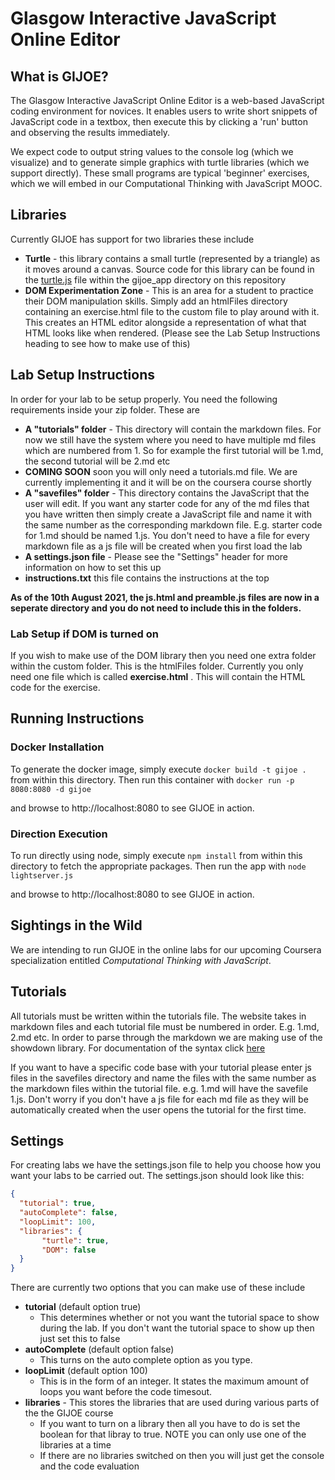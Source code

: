 # Glasgow Interactive JavaScript Online Editor

## What is GIJOE?

The Glasgow Interactive JavaScript Online Editor is a web-based JavaScript coding environment
for novices. It enables users to write short snippets of JavaScript code in a textbox,
then execute this by clicking a 'run' button and observing the results immediately.

We expect code to output string values to the console log (which we visualize) and
to generate simple graphics with turtle libraries (which we support directly). These
small programs are typical 'beginner' exercises, which we will embed in our
Computational Thinking with JavaScript MOOC.

## Libraries

Currently GIJOE has support for two libraries these include

* **Turtle** - this library contains a small turtle (represented by a triangle) as it moves around a canvas. Source code for this library can be found in the [turtle.js](https://git.dcs.gla.ac.uk/guss/jsmooc/-/blob/main/gijoe_app/turtle.js) file within the gijoe_app directory on this repository
* **DOM Experimentation Zone** - This is an area for a student to practice their DOM manipulation skills. Simply add an htmlFiles directory containing an exercise.html file to the custom file to play around with it. This creates an HTML editor alongside a representation of what that HTML looks like when rendered. (Please see the Lab Setup Instructions heading to see how to make use of this)

## Lab Setup Instructions

In order for your lab to be setup properly. You need the following requirements inside your zip folder. These are

* **A "tutorials" folder** - This directory will contain the markdown files. For now we still have the system where you need to have multiple md files which are numbered from 1. So for example the first tutorial will be 1.md, the second tutorial will be 2.md etc
* **COMING SOON** soon you will only need a tutorials.md file. We are currently implementing it and it will be on the coursera course shortly
* **A "savefiles" folder** - This directory contains the JavaScript that the user will edit. If you want any starter code for any of the md files that you have written then simply create a JavaScript file and name it with the same number as the corresponding markdown file. E.g. starter code for 1.md should be named 1.js. You don't need to have a file for every markdown file as a js file will be created when you first load the lab
* **A settings.json file** - Please see the "Settings" header for more information on how to set this up
* **instructions.txt** this file contains the instructions at the top

**As of the 10th August 2021, the js.html and preamble.js files are now in a seperate directory and you do not need to include this in the folders.**

### Lab Setup if DOM is turned on

If you wish to make use of the DOM library then you need one extra folder within the custom folder. This is the htmlFiles folder. Currently you only need one file which is called **exercise.html** . This will contain the HTML code for the exercise.

## Running Instructions

### Docker Installation

To generate the docker image, simply execute
`docker build -t gijoe .`
from within this directory. Then run this container with
`docker run -p 8080:8080 -d gijoe`

and browse to http://localhost:8080 to see GIJOE in action.

### Direction Execution

To run directly using node, simply execute
`npm install`
from within this directory to fetch the appropriate packages. Then
run the app with
`node lightserver.js`

and browse to http://localhost:8080 to see GIJOE in action.

## Sightings in the Wild

We are intending to run GIJOE in the online labs for our
upcoming Coursera specialization entitled *Computational
Thinking with JavaScript*.

## Tutorials

All tutorials must be written within the tutorials file. The
website takes in markdown files and each tutorial file must
be numbered in order. E.g. 1.md, 2.md etc. In order to parse
through the markdown we are making use of the showdown library.
For documentation of the syntax click [here](http://demo.showdownjs.com)

If you want to have a specific code base with your tutorial
please enter js files in the savefiles directory and name the
files with the same number as the markdown files within the tutorial
file. e.g. 1.md will have the savefile 1.js. Don't worry if you
don't have a js file for each md file as they will be automatically
created when the user opens the tutorial for the first time.

## Settings

For creating labs we have the settings.json file to help you choose how you want your labs to be carried out. The settings.json should look like this:

```json
{
  "tutorial": true,
  "autoComplete": false,
  "loopLimit": 100,
  "libraries": {
       "turtle": true,
       "DOM": false
  }  
}
```

There are currently two options that you can make use of these include

* **tutorial** (default option true)
  * This determines whether or not you want the tutorial space to show during the lab. If you don't want the tutorial space to show up then just set this to false
* **autoComplete** (default option false)
  * This turns on the auto complete option as you type.
* **loopLimit** (default option 100)
  * This is in the form of an integer. It states the maximum amount of loops you want before the code timesout.
* **libraries** - This stores the libraries that are used during various parts of the the GIJOE course
  * If you want to turn on a library then all you have to do is set the boolean for that libray to true. NOTE you can only use one of the libraries at a time
  * If there are no libraries switched on then you will just get the console and the code evaluation
